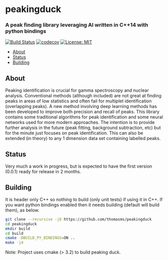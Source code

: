 # peakingduck


### A peak finding library leveraging AI written in C++14 with python bindings

[![Build Status](https://api.travis-ci.org/thomasms/peakingduck.svg?branch=master)](https://travis-ci.org/thomasms/peakingduck)
[![codecov](https://codecov.io/gh/thomasms/peakingduck/branch/master/graph/badge.svg)](https://codecov.io/gh/thomasms/peakingduck)
[![License: MIT](https://img.shields.io/badge/License-MIT-yellow.svg)](https://opensource.org/licenses/MIT)

- [About](#about)
- [Status](#status)
- [Building](#building)

About
------
Peaking identification is crucial for gamma spectroscopy and nuclear analysis. Conventional methods (although included) are not great at finding peaks in areas of low statistics and often fail for multiplet identification (overlapping peaks). A new method involving deep learning methods has been developed to improve both precision and recall of peaks. This library contains some traditional algorithms for peak identification and some neural networks used for more modern approaches. The intention is to provide further analysis in the future (peak fitting, background subtraction, etc) but for the minute just focuses on peak identification. This can also be extended (in theory) to any 1 dimension data set containing labelled peaks.

Status
------
Very much a work in progress, but is expected to have the first version (0.0.1) ready for release in 2 months.

Building
------
It is header only C++ so nothing to build (only unit tests) if using it in C++. 
If you want python bindings enabled then it needs building (default will build them), as below.
```bash
git clone --recursive -j8 https://github.com/thomasms/peakingduck
cd peakingduck
mkdir build
cd build
cmake -DBUILD_PY_BINDINGS=ON ..
make -j4
```
Note: Project uses cmake (> 3.2) to build peaking duck.
